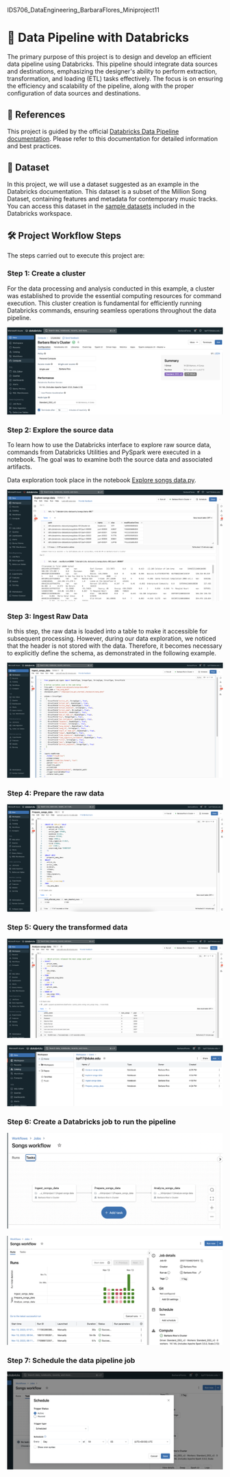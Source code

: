 IDS706_DataEngineering_BarbaraFlores_Miniproject11
# 📂 Data Pipeline with Databricks

The primary purpose of this project is to design and develop an efficient data pipeline using Databricks. This pipeline should integrate data sources and destinations, emphasizing the designer's ability to perform extraction, transformation, and loading (ETL) tasks effectively. The focus is on ensuring the efficiency and scalability of the pipeline, along with the proper configuration of data sources and destinations.

## 📌 References

This project is guided by the official [Databricks Data Pipeline documentation](https://docs.databricks.com/en/getting-started/data-pipeline-get-started.html). Please refer to this documentation for detailed information and best practices.

## 🎵 Dataset

In this project, we will use a dataset suggested as an example in the Databricks documentation. This dataset is a subset of the Million Song Dataset, containing features and metadata for contemporary music tracks. You can access this dataset in the [sample datasets](https://docs.databricks.com/en/dbfs/databricks-datasets.html#databricks-datasets-databricks-datasets) included in the Databricks workspace.

## 🛠️ Project Workflow Steps
The steps carried out to execute this project are:

### Step 1: Create a cluster

For the data processing and analysis conducted in this example, a cluster was established to provide the essential computing resources for command execution. This cluster creation is fundamental for efficiently running Databricks commands, ensuring seamless operations throughout the data pipeline.

![00](https://raw.githubusercontent.com/nogibjj/IDS706_DataEngineering_BarbaraFlores_Miniproject11/main/images/00.png)

### Step 2: Explore the source data
To learn how to use the Databricks interface to explore raw source data, commands from Databricks Utilities and PySpark were executed in a notebook. The goal was to examine both the source data and associated artifacts.

Data exploration took place in the notebook [Explore songs data.py](https://github.com/nogibjj/IDS706_DataEngineering_BarbaraFlores_Miniproject11/blob/main/Explore%20songs%20data.py).

![01](https://raw.githubusercontent.com/nogibjj/IDS706_DataEngineering_BarbaraFlores_Miniproject11/main/images/01.png)

### Step 3: Ingest Raw Data
In this step, the raw data is loaded into a table to make it accessible for subsequent processing. However, during our data exploration, we noticed that the header is not stored with the data. Therefore, it becomes necessary to explicitly define the schema, as demonstrated in the following example.

![02](https://raw.githubusercontent.com/nogibjj/IDS706_DataEngineering_BarbaraFlores_Miniproject11/main/images/02.png)

### Step 4: Prepare the raw data

![03](https://raw.githubusercontent.com/nogibjj/IDS706_DataEngineering_BarbaraFlores_Miniproject11/main/images/03.png)

### Step 5: Query the transformed data

![04](https://raw.githubusercontent.com/nogibjj/IDS706_DataEngineering_BarbaraFlores_Miniproject11/main/images/04.png)


![05](https://raw.githubusercontent.com/nogibjj/IDS706_DataEngineering_BarbaraFlores_Miniproject11/main/images/05.png)

### Step 6: Create a Databricks job to run the pipeline
![06](https://raw.githubusercontent.com/nogibjj/IDS706_DataEngineering_BarbaraFlores_Miniproject11/main/images/06.png)

![07](https://raw.githubusercontent.com/nogibjj/IDS706_DataEngineering_BarbaraFlores_Miniproject11/main/images/07.png)

### Step 7: Schedule the data pipeline job

![08](https://raw.githubusercontent.com/nogibjj/IDS706_DataEngineering_BarbaraFlores_Miniproject11/main/images/08.png)


